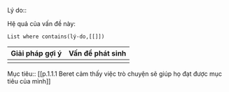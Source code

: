 Lý do:: 

Hệ quả của vấn đề này:
```dataview
List where contains(lý-do,[[]])
```

| Giải pháp gợi ý | Vấn đề phát sinh |
| --------------- | ---------------- |
|                 |                  |

Mục tiêu:: [[p.1.1.1 Beret cảm thấy việc trò chuyện sẽ giúp họ đạt được mục tiêu của mình]]